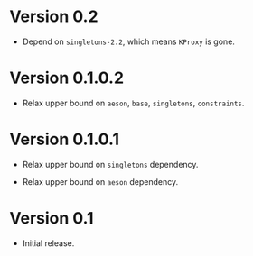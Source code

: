# Version 0.2

* Depend on `singletons-2.2`, which means `KProxy` is gone.


# Version 0.1.0.2

* Relax upper bound on `aeson`, `base`, `singletons`, `constraints`.


# Version 0.1.0.1

* Relax upper bound on `singletons` dependency.

* Relax upper bound on `aeson` dependency.


# Version 0.1

* Initial release.
